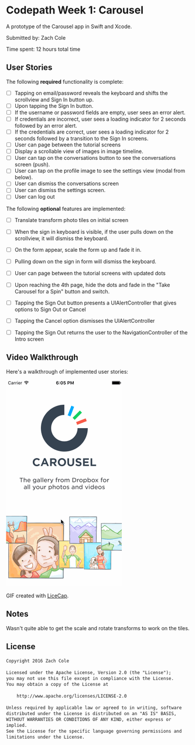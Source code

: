 # Codepath Week 1: Carousel 

A prototype of the Carousel app in Swift and Xcode. 

Submitted by: Zach Cole

Time spent: 12 hours total time

## User Stories

The following **required** functionality is complete:
* [ ] Tapping on email/password reveals the keyboard and shifts the scrollview and Sign In button up.
* [ ] Upon tapping the Sign In button.
* [ ] If the username or password fields are empty, user sees an error alert.
* [ ] If credentials are incorrect, user sees a loading indicator for 2 seconds followed by an error alert.
* [ ] If the credentials are correct, user sees a loading indicator for 2 seconds followed by a transition to the Sign In screens.
* [ ] User can page between the tutorial screens
* [ ] Display a scrollable view of images in image timeline.
* [ ] User can tap on the conversations button to see the conversations screen (push).
* [ ] User can tap on the profile image to see the settings view (modal from below).
* [ ] User can dismiss the conversations screen
* [ ] User can dismiss the settings screen.
* [ ] User can log out

The following **optional** features are implemented:
* [ ] Translate transform photo tiles on initial screen
* [ ] When the sign in keyboard is visible, if the user pulls down on the scrollview, it will dismiss the keyboard. 
* [ ] On the form appear, scale the form up and fade it in.
* [ ] Pulling down on the sign in form will dismiss the keyboard.
* [ ] User can page between the tutorial screens with updated dots
* [ ] Upon reaching the 4th page, hide the dots and fade in the "Take Carousel for a Spin" button and switch.
* [ ] Tapping the Sign Out button presents a UIAlertController that gives options to Sign Out or Cancel
* [ ] Tapping the Cancel option dismisses the UIAlertController
* [ ] Tapping the Sign Out returns the user to the NavigationController of the Intro screen



## Video Walkthrough 

Here's a walkthrough of implemented user stories:

![alt tag](https://raw.githubusercontent.com/zachacole/Codepath-Week-2---Carousel/master/carousel.gif)


GIF created with [LiceCap](http://www.cockos.com/licecap/).

## Notes

Wasn't quite able to get the scale and rotate transforms to work on the tiles. 

## License

    Copyright 2016 Zach Cole

    Licensed under the Apache License, Version 2.0 (the "License");
    you may not use this file except in compliance with the License.
    You may obtain a copy of the License at

        http://www.apache.org/licenses/LICENSE-2.0

    Unless required by applicable law or agreed to in writing, software
    distributed under the License is distributed on an "AS IS" BASIS,
    WITHOUT WARRANTIES OR CONDITIONS OF ANY KIND, either express or implied.
    See the License for the specific language governing permissions and
    limitations under the License.

